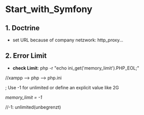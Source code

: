# Start_with_Symfony
## 1. Doctrine
- set URL because of company netzwork:
http_proxy...
## 2. Error Limit
- **check Limit**: 
php -r "echo ini_get('memory_limit').PHP_EOL;" 

//xampp --> php --> php.ini 

; Use -1 for unlimited or define an explicit value like 2G 

*memory_limit = -1*

//-1: unlimited(unbegrenzt) 

